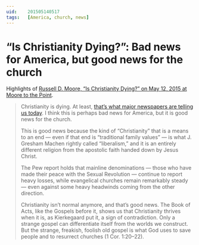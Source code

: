 ```yaml
---
uid:	201505140517
tags:	[America, church, news]
---
```


# “Is Christianity Dying?”: Bad news for America, but good news for the church

Highlights of [Russell D. Moore, “Is Christianity Dying?” on May 12, 2015 at Moore to the Point](http://www.russellmoore.com/2015/05/12/is-christianity-dying/).

> Christianity is dying. At least, [that’s what major newspapers are telling us today](http://mobile.nytimes.com/2015/05/12/upshot/big-drop-in-share-of-americans-calling-themselves-christian.html). I think this is perhaps bad news for America, but it is good news for the church.
> 
> This is good news because the kind of “Christianity” that is a means to an end — even if that end is “traditional family values” — is what J. Gresham Machen rightly called “liberalism,” and it is an entirely different religion from the apostolic faith handed down by Jesus Christ.
> 
> The Pew report holds that mainline denominations — those who have made their peace with the Sexual Revolution — continue to report heavy losses, while evangelical churches remain remarkably steady — even against some heavy headwinds coming from the other direction.
> 
> Christianity isn’t normal anymore, and that’s good news. The Book of Acts, like the Gospels before it, shows us that Christianity thrives when it is, as Kierkegaard put it, a sign of contradiction. Only a strange gospel can differentiate itself from the worlds we construct. But the strange, freakish, foolish old gospel is what God uses to save people and to resurrect churches (1 Cor. 1:20–22).
